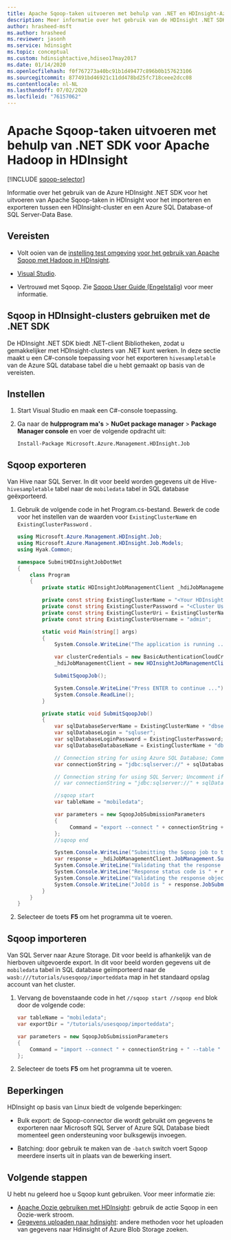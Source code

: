```yaml
---
title: Apache Sqoop-taken uitvoeren met behulp van .NET en HDInsight-Azure
description: Meer informatie over het gebruik van de HDInsight .NET SDK voor het uitvoeren van Apache Sqoop import en export tussen een Apache Hadoop cluster en een Azure SQL Database.
author: hrasheed-msft
ms.author: hrasheed
ms.reviewer: jasonh
ms.service: hdinsight
ms.topic: conceptual
ms.custom: hdinsightactive,hdiseo17may2017
ms.date: 01/14/2020
ms.openlocfilehash: f0f767273a40bc91b1d49477c896b0b157623106
ms.sourcegitcommit: 877491bd46921c11dd478bd25fc718ceee2dcc08
ms.contentlocale: nl-NL
ms.lasthandoff: 07/02/2020
ms.locfileid: "76157062"
---
```

# <a name="run-apache-sqoop-jobs-by-using-net-sdk-for-apache-hadoop-in-hdinsight"></a>Apache Sqoop-taken uitvoeren met behulp van .NET SDK voor Apache Hadoop in HDInsight

[!INCLUDE [sqoop-selector](../../../includes/hdinsight-selector-use-sqoop.md)]

Informatie over het gebruik van de Azure HDInsight .NET SDK voor het uitvoeren van Apache Sqoop-taken in HDInsight voor het importeren en exporteren tussen een HDInsight-cluster en een Azure SQL Database-of SQL Server-Data Base.

## <a name="prerequisites"></a>Vereisten

* Volt ooien van de [instelling test omgeving](./hdinsight-use-sqoop.md#create-cluster-and-sql-database) [voor het gebruik van Apache Sqoop met Hadoop in HDInsight](./hdinsight-use-sqoop.md).

* [Visual Studio](https://visualstudio.microsoft.com/vs/community/).

* Vertrouwd met Sqoop. Zie [Sqoop User Guide (Engelstalig](https://sqoop.apache.org/docs/1.4.7/SqoopUserGuide.html)) voor meer informatie.

## <a name="use-sqoop-on-hdinsight-clusters-with-the-net-sdk"></a>Sqoop in HDInsight-clusters gebruiken met de .NET SDK

De HDInsight .NET SDK biedt .NET-client Bibliotheken, zodat u gemakkelijker met HDInsight-clusters van .NET kunt werken. In deze sectie maakt u een C#-console toepassing voor het exporteren `hivesampletable` van de Azure SQL database tabel die u hebt gemaakt op basis van de vereisten.

## <a name="set-up"></a>Instellen

1. Start Visual Studio en maak een C#-console toepassing.

1. Ga naar de **hulpprogram ma's**  >  **NuGet package manager**  >  **Package Manager console** en voer de volgende opdracht uit:

    ```
    Install-Package Microsoft.Azure.Management.HDInsight.Job
    ```

## <a name="sqoop-export"></a>Sqoop exporteren

Van Hive naar SQL Server.  In dit voor beeld worden gegevens uit de Hive- `hivesampletable` tabel naar de `mobiledata` tabel in SQL database geëxporteerd.

1. Gebruik de volgende code in het Program.cs-bestand. Bewerk de code voor het instellen van de waarden voor `ExistingClusterName` en `ExistingClusterPassword` .

    ```csharp
    using Microsoft.Azure.Management.HDInsight.Job;
    using Microsoft.Azure.Management.HDInsight.Job.Models;
    using Hyak.Common;
    
    namespace SubmitHDInsightJobDotNet
    {
        class Program
        {
            private static HDInsightJobManagementClient _hdiJobManagementClient;
    
            private const string ExistingClusterName = "<Your HDInsight Cluster Name>";
            private const string ExistingClusterPassword = "<Cluster User Password>";
            private const string ExistingClusterUri = ExistingClusterName + ".azurehdinsight.net";
            private const string ExistingClusterUsername = "admin";
    
            static void Main(string[] args)
            {
                System.Console.WriteLine("The application is running ...");
    
                var clusterCredentials = new BasicAuthenticationCloudCredentials { Username = ExistingClusterUsername, Password = ExistingClusterPassword };
                _hdiJobManagementClient = new HDInsightJobManagementClient(ExistingClusterUri, clusterCredentials);
    
                SubmitSqoopJob();
    
                System.Console.WriteLine("Press ENTER to continue ...");
                System.Console.ReadLine();
            }
    
            private static void SubmitSqoopJob()
            {
                var sqlDatabaseServerName = ExistingClusterName + "dbserver";
                var sqlDatabaseLogin = "sqluser";
                var sqlDatabaseLoginPassword = ExistingClusterPassword;
                var sqlDatabaseDatabaseName = ExistingClusterName + "db";
    
                // Connection string for using Azure SQL Database; Comment if using SQL Server
                var connectionString = "jdbc:sqlserver://" + sqlDatabaseServerName + ".database.windows.net;user=" + sqlDatabaseLogin + "@" + sqlDatabaseServerName + ";password=" + sqlDatabaseLoginPassword + ";database=" + sqlDatabaseDatabaseName;
    
                // Connection string for using SQL Server; Uncomment if using SQL Server
                // var connectionString = "jdbc:sqlserver://" + sqlDatabaseServerName + ";user=" + sqlDatabaseLogin + ";password=" + sqlDatabaseLoginPassword + ";database=" + sqlDatabaseDatabaseName;
    
                //sqoop start
                var tableName = "mobiledata";
    
                var parameters = new SqoopJobSubmissionParameters
                {
                     Command = "export --connect " + connectionString + " --table " + tableName + " --hcatalog-table hivesampletable"
                };
                //sqoop end
    
                System.Console.WriteLine("Submitting the Sqoop job to the cluster...");
                var response = _hdiJobManagementClient.JobManagement.SubmitSqoopJob(parameters);
                System.Console.WriteLine("Validating that the response is as expected...");
                System.Console.WriteLine("Response status code is " + response.StatusCode);
                System.Console.WriteLine("Validating the response object...");
                System.Console.WriteLine("JobId is " + response.JobSubmissionJsonResponse.Id);
            }
        }
    }
    ```

1. Selecteer de toets **F5** om het programma uit te voeren.

## <a name="sqoop-import"></a>Sqoop importeren

Van SQL Server naar Azure Storage. Dit voor beeld is afhankelijk van de hierboven uitgevoerde export.  In dit voor beeld worden gegevens uit de `mobiledata` tabel in SQL database geïmporteerd naar de `wasb:///tutorials/usesqoop/importeddata` map in het standaard opslag account van het cluster.

1. Vervang de bovenstaande code in het `//sqoop start //sqoop end` blok door de volgende code:

    ```csharp
    var tableName = "mobiledata";
    var exportDir = "/tutorials/usesqoop/importeddata";
    
    var parameters = new SqoopJobSubmissionParameters
    {
        Command = "import --connect " + connectionString + " --table " + tableName + " --target-dir " +  exportDir + " --fields-terminated-by \\t --lines-terminated-by \\n -m 1"
    };
    ```

1. Selecteer de toets **F5** om het programma uit te voeren.

## <a name="limitations"></a>Beperkingen

HDInsight op basis van Linux biedt de volgende beperkingen:

* Bulk export: de Sqoop-connector die wordt gebruikt om gegevens te exporteren naar Microsoft SQL Server of Azure SQL Database biedt momenteel geen ondersteuning voor bulksgewijs invoegen.

* Batching: door gebruik te maken van de `-batch` switch voert Sqoop meerdere inserts uit in plaats van de bewerking insert.

## <a name="next-steps"></a>Volgende stappen

U hebt nu geleerd hoe u Sqoop kunt gebruiken. Voor meer informatie zie:

* [Apache Oozie gebruiken met HDInsight](../hdinsight-use-oozie-linux-mac.md): gebruik de actie Sqoop in een Oozie-werk stroom.
* [Gegevens uploaden naar hdinsight](../hdinsight-upload-data.md): andere methoden voor het uploaden van gegevens naar Hdinsight of Azure Blob Storage zoeken.
